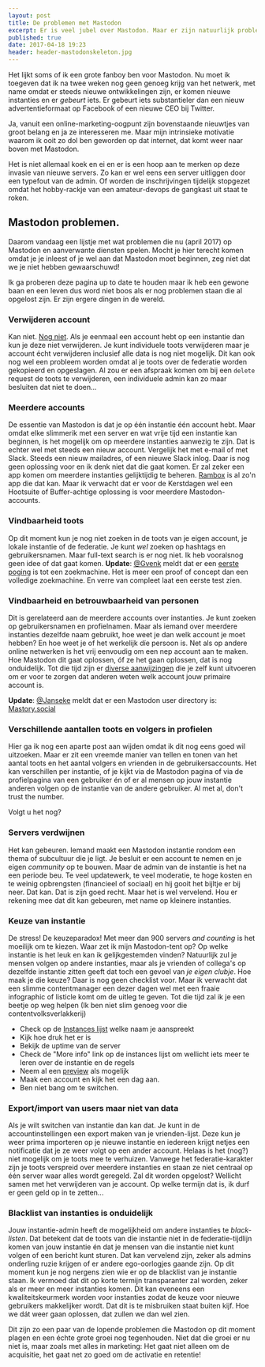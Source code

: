 ```yaml
---
layout: post
title: De problemen met Mastodon
excerpt: Er is veel jubel over Mastodon. Maar er zijn natuurlijk problemen. Een eerste overzicht...
published: true
date: 2017-04-18 19:23
header: header-mastodonskeleton.jpg
---
```

Het lijkt soms of ik een grote fanboy ben voor Mastodon. Nu moet ik toegeven dat ik na twee weken nog geen genoeg krijg van het netwerk, met name omdat er steeds nieuwe ontwikkelingen zijn, er komen nieuwe instanties en er *gebeurt* iets. Er gebeurt iets substantieler dan een nieuw advertentieformaat op Facebook of een nieuwe CEO bij Twitter. 

Ja, vanuit een online-marketing-oogpunt zijn bovenstaande nieuwtjes van groot belang en ja ze interesseren me. Maar mijn intrinsieke motivatie waarom ik ooit zo dol ben geworden op dat internet, dat komt weer naar boven met Mastodon. 

Het is niet allemaal koek en ei en er is een hoop aan te merken op deze invasie van nieuwe servers. Zo kan er wel eens een server uitliggen door een typefout van de admin. Of worden de inschrijvingen tijdelijk stopgezet omdat het hobby-rackje van een amateur-devops de gangkast uit staat te roken. 

## Mastodon problemen.
Daarom vandaag een lijstje met wat problemen die nu (april 2017) op Mastodon en aanverwante diensten spelen. Mocht je hier terecht komen omdat je je inleest of je wel aan dat Mastodon moet beginnen, zeg niet dat we je niet hebben gewaarschuwd!

Ik ga proberen deze pagina up to date te houden maar ik heb een gewone baan en een leven dus word niet boos als er nog problemen staan die al opgelost zijn. Er zijn ergere dingen in de wereld.

### Verwijderen account
Kan niet. [Nog niet](https://github.com/tootsuite/mastodon/issues/109). Als je eenmaal een account hebt op een instantie dan kun je deze niet verwijderen. Je kunt individuele toots verwijderen maar je account écht verwijderen inclusief alle data is nog niet mogelijk. Dit kan ook nog wel een probleem worden omdat al je toots over de federatie worden gekopieerd en opgeslagen. Al zou er een afspraak komen om bij een ```delete``` request de toots te verwijderen, een individuele admin kan zo maar besluiten dat niet te doen...

### Meerdere accounts
De essentie van Mastodon is dat je op één instantie één account hebt. Maar omdat elke slimmerik met een server en wat vrije tijd een instantie kan beginnen, is het mogelijk om op meerdere instanties aanwezig te zijn. Dat is echter wel met steeds een nieuw account. Vergelijk het met e-mail of met Slack. Steeds een nieuw mailadres, of een nieuwe Slack inlog. 
Daar is nog geen oplossing voor en ik denk niet dat die gaat komen. Er zal zeker een app komen om meerdere instanties gelijktijdig te beheren. [Rambox](http://rambox.pro) is al zo'n app die dat kan. Maar ik verwacht dat er voor de Kerstdagen wel een Hootsuite of Buffer-achtige oplossing is voor meerdere Mastodon-accounts. 

### Vindbaarheid toots
Op dit moment kun je nog niet zoeken in de toots van je eigen account, je lokale instantie of de federatie. Je kunt *wel* zoeken op hashtags en gebruikersnamen. Maar full-text search is er nog niet. Ik heb vooralsnog geen idee of dat gaat komen.
**Update**: [@Gvenk](https://mastodon.xyz/users/gvenk/updates/105343) meldt dat er een [eerste poging](https://github.com/vhf/clericalist/) is tot een zoekmachine. Het is meer een proof of concept dan een volledige zoekmachine. En verre van compleet laat een eerste test zien.

### Vindbaarheid en betrouwbaarheid van personen
Dit is gerelateerd aan de meerdere accounts over instanties. Je kunt zoeken op gebruikersnamen en profielnamen. Maar als iemand over meerdere instanties dezelfde naam gebruikt, hoe weet je dan welk account je moet hebben? En hoe weet je of het werkelijk díe persoon is. Net als op andere online netwerken is het vrij eenvoudig om een nep account aan te maken. Hoe Mastodon dit gaat oplossen, óf ze het gaan oplossen, dat is nog onduidelijk. Tot die tijd zijn er [diverse aanwijzingen](/Identiteit-op-Mastodon/) die je zelf kunt uitvoeren om er voor te zorgen dat anderen weten welk account jouw primaire account is. 

**Update**: [@Janseke](https://creativity.cafe/users/Janseke/updates/891) meldt dat er een Mastodon user directory is: [Mastory.social](http://mastory.social/?q=trump)

### Verschillende aantallen toots en volgers in profielen

Hier ga ik nog een aparte post aan wijden omdat ik dit nog eens goed wil uitzoeken. Maar er zit een vreemde manier van tellen en tonen van het aantal toots en het aantal volgers en vrienden in de gebruikersaccounts. Het kan verschillen per instantie, of je kijkt via de Mastodon pagina of via de profielpagina van een gebruiker én of er al mensen op jouw instantie anderen volgen op de instantie van de andere gebruiker. Al met al, don't trust the number.

Volgt u het nog? 

### Servers verdwijnen

Het kan gebeuren. Iemand maakt een Mastodon instantie rondom een thema of subcultuur die je ligt. Je besluit er een account te nemen en je eigen *community* op te bouwen. Maar de admin van de instantie is het na een periode beu. Te veel updatewerk, te veel moderatie, te hoge kosten en te weinig opbrengsten (financieel of sociaal) en hij gooit het bijltje er bij neer. Dat kan. Dat is zijn goed recht. Maar het is wel vervelend. Hou er rekening mee dat dit kan gebeuren, met name op kleinere instanties.

### Keuze van instantie
De stress! De keuzeparadox! Met meer dan 900 servers *and counting* is het moeilijk om te kiezen. Waar zet ik mijn Mastodon-tent op? Op welke instantie is het leuk en kan ik gelijkgestemden vinden? 
Natuurlijk zul je mensen volgen op andere instanties, maar als je vrienden of collega's op dezelfde instantie zitten geeft dat toch een gevoel van *je eigen clubje*. Hoe maak je die keuze? Daar is nog geen checklist voor. Maar ik verwacht dat een slimme contentmanager een dezer dagen wel met een fraaie infographic of listicle komt om de uitleg te geven. Tot die tijd zal ik je een beetje op weg helpen (Ik ben niet slim genoeg voor die contentvolksverlakkerij)

- Check op de [Instances lijst](https://instances.mastodon.xyz/) welke naam je aanspreekt
- Kijk hoe druk het er is
- Bekijk de uptime van de server
- Check de "More info" link op de instances lijst om wellicht iets meer te leren over de instantie en de regels
- Neem al een [preview](http://www.unmung.com/mastoview?url=mstdn.nl&view=local) als mogelijk
- Maak een account en kijk het een dag aan.
- Ben niet bang om te switchen.

### Export/import van users maar niet van data
Als je wilt switchen van instantie dan kan dat. Je kunt in de accountinstellingen een export maken van je vrienden-lijst. Deze kun je weer prima importeren op je nieuwe instantie en iedereen krijgt netjes een notificatie dat je ze weer volgt op een ander account. Helaas is het (nog?) niet mogelijk om je toots mee te verhuizen. Vanwege het federatie-karakter zijn je toots verspreid over meerdere instanties en staan ze niet centraal op één server waar alles wordt geregeld. Zal dit worden opgelost? Wellicht samen met het verwijderen van je account. Op welke termijn dat is, ik durf er geen geld op in te zetten...

### Blacklist van instanties is onduidelijk

Jouw instantie-admin heeft de mogelijkheid om andere instanties te *black-listen*. Dat betekent dat de toots van die instantie niet in de federatie-tijdlijn komen van jouw instantie én dat je mensen van die instantie niet kunt volgen of een bericht kunt sturen. Dat kan vervelend zijn, zeker als admins onderling ruzie krijgen of er andere ego-oorlogjes gaande zijn. 
Op dit moment kun je nog nergens zien wie er op de blacklist van je instantie staan. Ik vermoed dat dit op korte termijn transparanter zal worden, zeker als er meer en meer instanties komen. Dit kan eveneens een kwaliteitskeurmerk worden voor instanties zodat de keuze voor nieuwe gebruikers makkelijker wordt. Dat dit is te misbruiken staat buiten kijf. Hoe we dát weer gaan oplossen, dat zullen we dan wel zien.

Dit zijn zo een paar van de lopende problemen die Mastodon op dit moment plagen en een échte grote groei nog tegenhouden. Niet dat die groei er nu niet is, maar zoals met alles in marketing: Het gaat niet alleen om de acquisitie, het gaat net zo goed om de activatie en retentie!